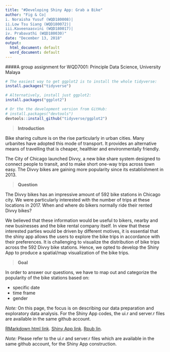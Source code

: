 ```yaml
---
title: "#Developing Shiny App: Grab a Bike"
author: "Fig & Co| 
i. Noraisha Yusuf (WQD180008)| 
ii.Low Tsu Siang (WQD180072)| 
iii.Kaveenaasvini (WQD180017)| 
iv. Prabavathi (WQD180030)"
date: "December 13, 2018"
output:
  html_document: default
  word_document: default
---
```



####A group assignment for WQD7001: Principle Data Science, University Malaya
``` r
# The easiest way to get ggplot2 is to install the whole tidyverse:
install.packages("tidyverse")

# Alternatively, install just ggplot2:
install.packages("ggplot2")

# Or the the development version from GitHub:
# install.packages("devtools")
devtools::install_github("tidyverse/ggplot2")
```

> **Introduction**

Bike sharing culture is on the rise particularly in urban cities. Many urbanites have adopted this mode of transport. It provides an alternative means of travelling that is cheaper, healthier and environmentally friendly. 

The City of Chicago launched Divvy, a new bike share system designed to connect people to transit, and to make short one-way trips across town easy. The Divvy bikes are gaining more popularity since its establishment in 2013.


> **Question**

The Divvy bikes has an impressive amount of 592 bike stations in Chicago city. We were particularly interested with the number of trips at these locations in 2017. When and where do bikers normally ride their rented Divvy bikes? 

We believed that these information would be useful to bikers, nearby and new businesses and the bike rental company itself. In view that these interested parties would be driven by different motives, it is essential that the shiny app allows the users to explore the bike trips in accordance with their preferences. 
It is challenging to visualize the distribution of bike trips across the 592 Divvy bike stations. Hence, we opted to develop the Shiny App to produce a spatial/map visualization of the bike trips.


> **Goal**

In order to answer our questions, we have to map out and categorize the popularity of the bike stations based on:
<ul>
  <li>specific date</li>
  <li>time frame</li>
  <li>gender</li>
</ul>

 
*Note:* On this page, the focus is on describing our data preparation and exploratory data analysis. For the Shiny App codes, the ui.r and server.r files are available in the same github account.

[RMarkdown html link](http://htmlpreview.github.io/?https://github.com/lowtsusiang/Grababike/blob/master/RR.html).
[Shiny App link](https://wqd180008.shinyapps.io/grababike/).
[Rpub lin](http://rpubs.com/A1sha/Grababike).

*Note:* Please refer to the ui.r and server.r files which are available in the same github account, for the Shiny App construction. 
